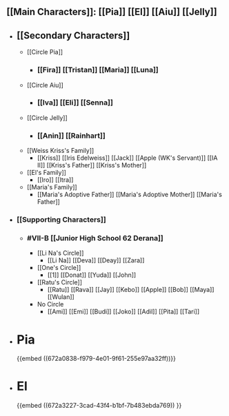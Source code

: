## [[Main Characters]]: [[Pia]] [[El]] [[Aiu]] [[Jelly]]
- ## [[Secondary Characters]]
	- [[Circle Pia]]
		- ### [[Fira]] [[Tristan]] [[Maria]] [[Luna]]
	- [[Circle Aiu]]
		- ### [[Iva]] [[Eli]] [[Senna]]
	- [[Circle Jelly]]
		- ### [[Anin]] [[Rainhart]]
	- [[Weiss Kriss's Family]]
		- [[Kriss]] [[Iris Edelweiss]] [[Jack]] [[Apple (WK's Servant)]] [[IA II]] [[Kriss's Father]] [[Kriss's Mother]]
	- [[El's Family]]
		- [[Iro]] [[Itra]]
	- [[Maria's Family]]
		- [[Maria's Adoptive Father]] [[Maria's Adoptive Mother]] [[Maria's Father]]
- ### [[Supporting Characters]]
	- ### #VII-B [[Junior High School 62 Derana]]
		- [[Li Na's Circle]]
			- [[Li Na]] [[Deva]] [[Deay]] [[Zara]]
		- [[One's Circle]]
			- [[1]] [[Donat]] [[Yuda]] [[John]]
		- [[Ratu's Circle]]
			- [[Ratu]] [[Rava]] [[Jay]] [[Kebo]] [[Apple]] [[Bob]] [[Maya]] [[Wulan]]
		- No Circle
			- [[Ami]] [[Emi]] [[Budi]] [[Joko]] [[Adil]] [[Pita]] [[Tari]]
- # Pia
  {{embed ((672a0838-f979-4e01-9f61-255e97aa32ff))}}
- # El
  {{embed ((672a3227-3cad-43f4-b1bf-7b483ebda769)) }}